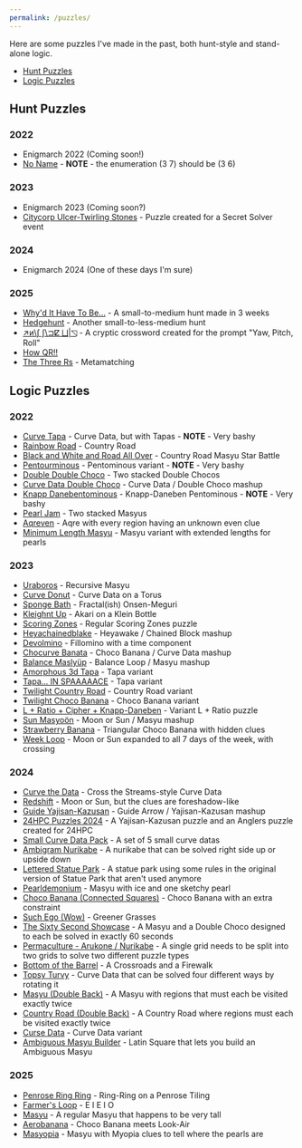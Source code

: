 ```yaml
---
permalink: /puzzles/
---
```


Here are some puzzles I've made in the past, both hunt-style and stand-alone logic.

 * [Hunt Puzzles](#hunt-puzzles)
 * [Logic Puzzles](#logic-puzzles)

## Hunt Puzzles
### 2022
 * Enigmarch 2022 (Coming soon!)
 * [No Name](https://docs.google.com/document/d/1dy0326VN7bvywagO8wIGHYKb73JP6qjsfkdOXx5dR24/edit) - **NOTE** - the enumeration (3 7) should be (3 6)

### 2023
 * Enigmarch 2023 (Coming soon?)
 * [Citycorp Ulcer-Twirling Stones](../firetruck) - Puzzle created for a Secret Solver event

### 2024
 * Enigmarch 2024 (One of these days I'm sure)
 
### 2025
 * [Why'd It Have To Be...](./whyd_it_have_to_be/) - A small-to-medium hunt made in 3 weeks
 * [Hedgehunt](./hedgehunt) - Another small-to-less-medium hunt
 * [↗ᴎ\ʃ ʃ\⊐ⵇ ⨆\|◹](./2025Various/thisSideUp/thisSideUp.html) - A cryptic crossword created for the prompt "Yaw, Pitch, Roll"
 * [How QR!!](./2025Various/howQR/howQR.html)
 * [The Three Rs](./2025Various/theThreeRs/) - Metamatching

## Logic Puzzles
### 2022
 * [Curve Tapa](curve-tapa-1) - Curve Data, but with Tapas - **NOTE** - Very bashy
 * [Rainbow Road](rainbow-road-1) - Country Road
 * [Black and White and Road All Over](black-and-white-and-road-all-over-1) - Country Road Masyu Star Battle
 * [Pentourminous](pentourminous-1) - Pentominous variant - **NOTE** - Very bashy
 * [Double Double Choco](double-double-choco-1) - Two stacked Double Chocos
 * [Curve Data Double Choco](curve-data-double-choco-1) - Curve Data / Double Choco mashup
 * [Knapp Danebentominous](knapp-danebentominous-1) - Knapp-Daneben Pentominous - **NOTE** - Very bashy
 * [Pearl Jam](pearl-jam-1) - Two stacked Masyus
 * [Aqreven](aqreven-1) - Aqre with every region having an unknown even clue
 * [Minimum Length Masyu](minimum-length-masyu-1) - Masyu variant with extended lengths for pearls

### 2023
 * [Uraboros](uraboros-1) - Recursive Masyu
 * [Curve Donut](curve-donut-1) - Curve Data on a Torus
 * [Sponge Bath](sponge-bath-1) - Fractal(ish) Onsen-Meguri
 * [Kleighnt Up](kleighnt-up-1) - Akari on a Klein Bottle
 * [Scoring Zones](scoring-zones-1) - Regular Scoring Zones puzzle
 * [Heyachainedblake](heyachainedblake-1) - Heyawake / Chained Block mashup
 * [Devolmino](devolmino-1) - Fillomino with a time component
 * [Chocurve Banata](chocurve-banata-1) - Choco Banana / Curve Data mashup
 * [Balance Maslyüp](balance-maslyup-1) - Balance Loop / Masyu mashup
 * [Amorphous 3d Tapa](amorphous-3d-tapa-1) - Tapa variant
 * [Tapa... IN SPAAAAACE](tapa-in-spaaaaace-1) - Tapa variant
 * [Twilight Country Road](twilight-country-road-1) - Country Road variant
 * [Twilight Choco Banana](twilight-choco-banana-1) - Choco Banana variant
 * [L + Ratio + Cipher + Knapp-Daneben](l-ratio-cipher-knapp-daneben-1) - Variant L + Ratio puzzle
 * [Sun Masyoön](sun-masyoon-1) - Moon or Sun / Masyu mashup
 * [Strawberry Banana](strawberry-banana-1) - Triangular Choco Banana with hidden clues
 * [Week Loop](week-loop-1) - Moon or Sun expanded to all 7 days of the week, with crossing
 
### 2024
 * [Curve the Data](curve-the-data-1) - Cross the Streams-style Curve Data
 * [Redshift](redshift-1) - Moon or Sun, but the clues are foreshadow-like
 * [Guide Yajisan-Kazusan](guide-yajisan-kazusan-1) - Guide Arrow / Yajisan-Kazusan mashup
 * [24HPC Puzzles 2024](24hpc-puzzles-2024) - A Yajisan-Kazusan puzzle and an Anglers puzzle created for 24HPC
 * [Small Curve Data Pack](curve-data-1) - A set of 5 small curve datas
 * [Ambigram Nurikabe](ambigram-nurikabe-1) - A nurikabe that can be solved right side up or upside down
 * [Lettered Statue Park](statue-park-1) - A statue park using some rules in the original version of Statue Park that aren't used anymore
 * [Pearldemonium](pearldemonium-1) - Masyu with ice and one sketchy pearl
 * [Choco Banana (Connected Squares)](choco-banana-connected-squares-1) - Choco Banana with an extra constraint
 * [Such Ego (Wow)](such-ego-wow-1) - Greener Grasses
 * [The Sixty Second Showcase](sixty-second-showcase-1) - A Masyu and a Double Choco designed to each be solved in exactly 60 seconds
 * [Permaculture - Arukone / Nurikabe](permaculture-1) - A single grid needs to be split into two grids to solve two different puzzle types
 * [Bottom of the Barrel](bottom-of-the-barrel-1) - A Crossroads and a Firewalk
 * [Topsy Turvy](topsy-turvy-1) - Curve Data that can be solved four different ways by rotating it
 * [Masyu (Double Back)](masyu-double-back-1) - A Masyu with regions that must each be visited exactly twice
 * [Country Road (Double Back)](country-road-double-back-1) - A Country Road where regions must each be visited exactly twice
 * [Curse Data](curse-data-1) - Curve Data variant
 * [Ambiguous Masyu Builder](ambiguous-masyu-builder-1) - Latin Square that lets you build an Ambiguous Masyu

### 2025
 * [Penrose Ring Ring](penrose-ring-ring-1) - Ring-Ring on a Penrose Tiling
 * [Farmer's Loop](farmers-loop-1) - E I E I O
 * [Masyu](masyu-1) - A regular Masyu that happens to be very tall
 * [Aerobanana](aerobanana-1) - Choco Banana meets Look-Air
 * [Masyopia](masyopia-1) - Masyu with Myopia clues to tell where the pearls are
